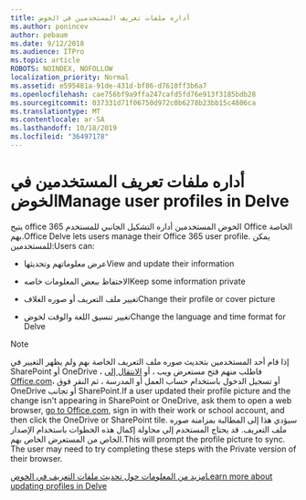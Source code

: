 ```yaml
---
title: أداره ملفات تعريف المستخدمين في الخوض
ms.author: ponincev
author: pebaum
ms.date: 9/12/2018
ms.audience: ITPro
ms.topic: article
ROBOTS: NOINDEX, NOFOLLOW
localization_priority: Normal
ms.assetid: e595481a-91de-431d-bf86-d7610ff3b6a7
ms.openlocfilehash: cae756bf9a9ffa247cafd5fd76e913f3185bdb28
ms.sourcegitcommit: 037331d71f06750d972c0b6278b23bb15c4806ca
ms.translationtype: MT
ms.contentlocale: ar-SA
ms.lasthandoff: 10/18/2019
ms.locfileid: "36497178"
---
```

# <a name="manage-user-profiles-in-delve"></a><span data-ttu-id="724a9-102">أداره ملفات تعريف المستخدمين في الخوض</span><span class="sxs-lookup"><span data-stu-id="724a9-102">Manage user profiles in Delve</span></span>

<span data-ttu-id="724a9-103">يتيح office الخوض المستخدمين أداره التشكيل الجانبي للمستخدم 365 Office الخاصة بهم.</span><span class="sxs-lookup"><span data-stu-id="724a9-103">Office Delve lets users manage their Office 365 user profile.</span></span> <span data-ttu-id="724a9-104">يمكن للمستخدمين:</span><span class="sxs-lookup"><span data-stu-id="724a9-104">Users can:</span></span>
  
- <span data-ttu-id="724a9-105">عرض معلوماتهم وتحديثها</span><span class="sxs-lookup"><span data-stu-id="724a9-105">View and update their information</span></span>
    
- <span data-ttu-id="724a9-106">الاحتفاظ ببعض المعلومات خاصه</span><span class="sxs-lookup"><span data-stu-id="724a9-106">Keep some information private</span></span>
    
- <span data-ttu-id="724a9-107">تغيير ملف التعريف أو صوره الغلاف</span><span class="sxs-lookup"><span data-stu-id="724a9-107">Change their profile or cover picture</span></span>
    
- <span data-ttu-id="724a9-108">تغيير تنسيق اللغة والوقت لخوض</span><span class="sxs-lookup"><span data-stu-id="724a9-108">Change the language and time format for Delve</span></span>
    
> [!NOTE]
> <span data-ttu-id="724a9-109">إذا قام أحد المستخدمين بتحديث صوره ملف التعريف الخاصة بهم ولم يظهر التغيير في SharePoint أو OneDrive ، فاطلب منهم فتح مستعرض ويب ، أو [الانتقال إلى Office.com](https://www.office.com)، أو تسجيل الدخول باستخدام حساب العمل أو المدرسة ، ثم النقر فوق OneDrive أو تجانب SharePoint.</span><span class="sxs-lookup"><span data-stu-id="724a9-109">If a user updated their profile picture and the change isn't appearing in SharePoint or OneDrive, ask them to open a web browser, [go to Office.com](https://www.office.com), sign in with their work or school account, and then click the OneDrive or SharePoint tile.</span></span> <span data-ttu-id="724a9-110">سيؤدي هذا إلى المطالبة بمزامنة صوره ملف التعريف. قد يحتاج المستخدم إلى محاولة إكمال هذه الخطوات باستخدام الإصدار الخاص من المستعرض الخاص بهم.</span><span class="sxs-lookup"><span data-stu-id="724a9-110">This will prompt the profile picture to sync. The user may need to try completing these steps with the Private version of their browser.</span></span> 
  
[<span data-ttu-id="724a9-111">مزيد من المعلومات حول تحديث ملفات التعريف في الخوض</span><span class="sxs-lookup"><span data-stu-id="724a9-111">Learn more about updating profiles in Delve</span></span>](https://go.microsoft.com/fwlink/?linkid=735070)
  

